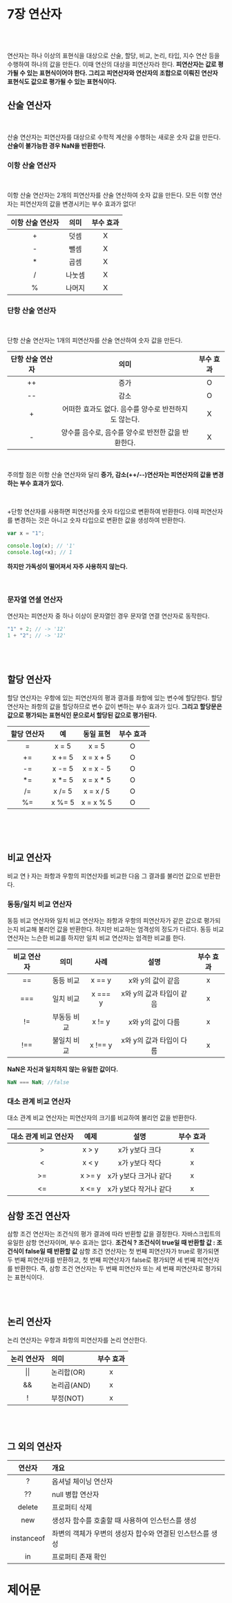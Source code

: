 # 7장 연산자

<br><br>

연산자는 하나 이상의 표현식을 대상으로 산술, 할당, 비교, 논리, 타입, 지수 연산 등을 수행하여 하나의 값을 만든다. 이때 연산의 대상을 피연산자라 한다. **피연산자는 값로 평가될 수 있는 표현식이어야 한다. 그리고 피연산자와 연산자의 조합으로 이뤄진 연산자 표현식도 값으로 평가될 수 있는 표현식이다.**
<br>

## 산술 연산자

<br>

산술 연산자는 피연산자를 대상으로 수학적 계산을 수행하는 새로운 숫자 값을 만든다. **산술이 불가능한 경우 NaN을 반환한다.**
<br>

### 이항 산술 연산자

<br>

이항 산술 연산자는 2개의 피연산자를 산술 연산하여 숫자 값을 만든다.
모든 이항 연산자는 피연산자의 값을 변경시키는 부수 효과가 없다!

| 이항 산술 연산자 |  의미  | 부수 효과 |
| :--------------: | :----: | :-------: |
|        +         |  덧셈  |     X     |
|        -         |  뺄셈  |     X     |
|        \*        |  곱셈  |     X     |
|        /         | 나눗셈 |     X     |
|        %         | 나머지 |     X     |

### 단항 산술 연산자

<br>

단항 산술 연산자는 1개의 피연산자를 산술 연산하여 숫자 값을 만든다.

| 단항 산술 연산자 |                         의미                         | 부수 효과 |
| :--------------: | :--------------------------------------------------: | :-------: |
|        ++        |                         증가                         |     O     |
|        --        |                         감소                         |     O     |
|        +         | 어떠한 효과도 없다. 음수를 양수로 반전하지도 않는다. |     X     |
|        -         |  양수를 음수로, 음수를 양수로 반전한 값을 반환한다.  |     X     |

<br>

주의할 점은 이항 산술 연산자와 달리 **증가, 감소(++/--)연산자는 피연산자의 값을 변경하는 부수 효과가 있다.**

<br>

+단항 연산자를 사용하면 피연산자를 숫자 타입으로 변환하여 반환한다. 이때 피연산자를 변경하는 것은 아니고 숫자 타입으로 변환한 값을 생성하여 반환한다.

```javascript
var x = "1";

console.log(x); // '1'
console.log(+x); // 1
```

**하지만 가독성이 떨어져서 자주 사용하지 않는다.**

<br>

### 문자열 연셜 연산자

연산자는 피연산자 중 하나 이상이 문자열인 경우 문자열 연결 연산자로 동작한다.

```javascript
"1" + 2; // -> '12'
1 + "2"; // -> '12'
```

<br><br>

## 할당 연산자

할당 연산자는 우항에 있는 피연산자의 평과 결과를 좌항에 있는 변수에 할당한다. 할당 연산자는 좌항의 값을 할당하므로 변수 값이 변하는 부수 효과가 있다.
**그리고 할당문은 값으로 평가되는 표현식인 문으로서 할당된 값으로 평가된다.**

| 할당 연산자 |   예    | 동일 표현  | 부수 효과 |
| :---------: | :-----: | :--------: | :-------: |
|      =      |  x = 5  |   x = 5    |     O     |
|     +=      | x += 5  | x = x + 5  |     O     |
|     -=      | x -= 5  | x = x - 5  |     O     |
|     \*=     | x \*= 5 | x = x \* 5 |     O     |
|     /=      | x /= 5  | x = x / 5  |     O     |
|     %=      | x %= 5  | x = x % 5  |     O     |

<br><br><br>

## 비교 연산자

비교 연ㅏ자는 좌항과 우항의 피연산자를 비교한 다음 그 결과를 불리언 값으로 반환한다.

### 동등/일치 비교 연산자

동등 비교 연산자와 일치 비교 연산자는 좌항과 우항의 피연산자가 같은 값으로 평가되는지 비교해 불리언 값을 반환한다.
하지만 비교하는 엄격성의 정도가 다르다. 동등 비교 연산자는 느슨한 비교를 하지만 일치 비교 연산자는 엄격한 비교를 한다.

| 비교 연산자 |    의미     |  사례   |           설명           | 부수 효과 |
| :---------: | :---------: | :-----: | :----------------------: | :-------: |
|     ==      |  동등 비교  | x == y  |    x와 y의 값이 같음     |     x     |
|     ===     |  일치 비교  | x === y | x와 y의 값과 타입이 같음 |     x     |
|     !=      | 부동등 비교 | x != y  |    x와 y의 값이 다름     |     x     |
|     !==     | 불일치 비교 | x !== y | x와 y의 값과 타입이 다름 |     x     |

**NaN은 자신과 일치하지 않는 유일한 값이다.**

```javascript
NaN === NaN; //false
```

### 대소 관계 비교 연산자

대소 관계 비교 연산자는 피연산자의 크기를 비교하여 불리언 값을 반환한다.

| 대소 관계 비교 연산자 |  예제  |         설명          | 부수 효과 |
| :-------------------: | :----: | :-------------------: | :-------: |
|           >           | x > y  |    x가 y보다 크다     |     x     |
|           <           | x < y  |    x가 y보다 작다     |     x     |
|          >=           | x >= y | x가 y보다 크거나 같다 |     x     |
|          <=           | x <= y | x가 y보다 작거나 같다 |     x     |

## 삼항 조건 연산자

삼항 조건 연산자는 조건식의 평가 결과에 따라 반환할 값을 결정한다. 자바스크립트의 유일한 삼항 연산자이며, 부수 효과는 없다.
**조건식 ? 조건식이 true일 때 반환할 값 : 조건식이 false일 때 반환할 값**
삼항 조건 연산자는 첫 번째 피연산자가 true로 평가되면 두 번째 피연산자를 반환하고, 첫 번째 피연산자가 false로 평가되면 세 번째 피연산자를 반환한다. 즉, 삼항 조건 연산자는 두 번째 피연산자 또는 세 번째 피연산자로 평가되는 표현식이다.

<br><br>

## 논리 연산자

논리 연산자는 우항과 좌항의 피연산자를 논리 연산한다.

| 논리 연산자 | 의미        | 부수 효과 |
| :---------: | :---------- | :-------: |
|    \|\|     | 논리합(OR)  |     x     |
|     &&      | 논리곱(AND) |     x     |
|      !      | 부정(NOT)   |     x     |

<br><br>

## 그 외의 연산자

|   연산자   | 개요                                                      |
| :--------: | :-------------------------------------------------------- |
|     ?      | 옵셔널 체이닝 연산자                                      |
|     ??     | null 병합 연산자                                          |
|   delete   | 프로퍼티 삭제                                             |
|    new     | 생성자 함수를 호출할 때 사용하여 인스턴스를 생성          |
| instanceof | 좌변의 객체가 우변의 생성자 합수와 연결된 인스턴스를 생성 |
|     in     | 프로퍼티 존재 확인                                        |

# 제어문
